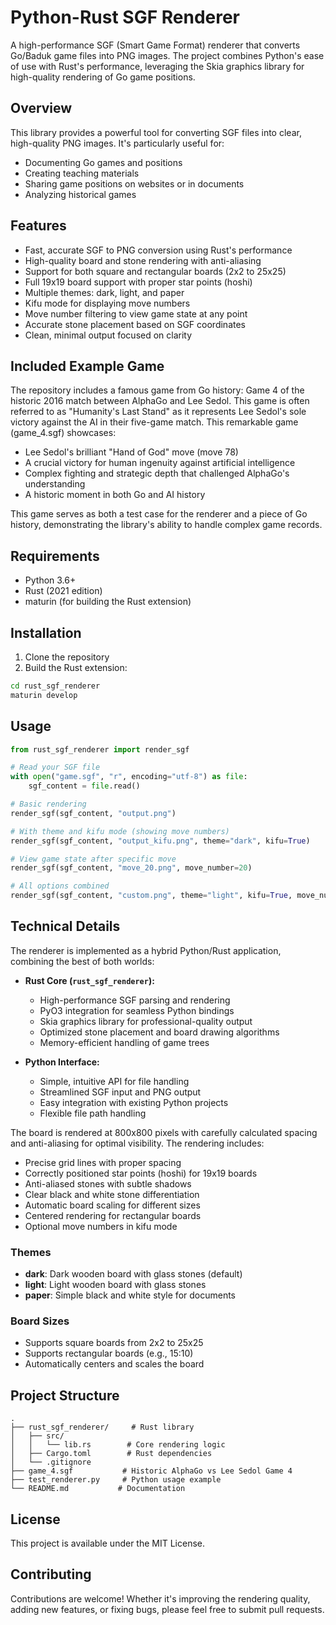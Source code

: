 # Python-Rust SGF Renderer

A high-performance SGF (Smart Game Format) renderer that converts Go/Baduk game files into PNG images. The project combines Python's ease of use with Rust's performance, leveraging the Skia graphics library for high-quality rendering of Go game positions.

## Overview

This library provides a powerful tool for converting SGF files into clear, high-quality PNG images. It's particularly useful for:
- Documenting Go games and positions
- Creating teaching materials
- Sharing game positions on websites or in documents
- Analyzing historical games

## Features

- Fast, accurate SGF to PNG conversion using Rust's performance
- High-quality board and stone rendering with anti-aliasing
- Support for both square and rectangular boards (2x2 to 25x25)
- Full 19x19 board support with proper star points (hoshi)
- Multiple themes: dark, light, and paper
- Kifu mode for displaying move numbers
- Move number filtering to view game state at any point
- Accurate stone placement based on SGF coordinates
- Clean, minimal output focused on clarity

## Included Example Game

The repository includes a famous game from Go history: Game 4 of the historic 2016 match between AlphaGo and Lee Sedol. This game is often referred to as "Humanity's Last Stand" as it represents Lee Sedol's sole victory against the AI in their five-game match. This remarkable game (game_4.sgf) showcases:

- Lee Sedol's brilliant "Hand of God" move (move 78)
- A crucial victory for human ingenuity against artificial intelligence
- Complex fighting and strategic depth that challenged AlphaGo's understanding
- A historic moment in both Go and AI history

This game serves as both a test case for the renderer and a piece of Go history, demonstrating the library's ability to handle complex game records.

## Requirements

- Python 3.6+
- Rust (2021 edition)
- maturin (for building the Rust extension)

## Installation

1. Clone the repository
2. Build the Rust extension:
```bash
cd rust_sgf_renderer
maturin develop
```

## Usage

```python
from rust_sgf_renderer import render_sgf

# Read your SGF file
with open("game.sgf", "r", encoding="utf-8") as file:
    sgf_content = file.read()

# Basic rendering
render_sgf(sgf_content, "output.png")

# With theme and kifu mode (showing move numbers)
render_sgf(sgf_content, "output_kifu.png", theme="dark", kifu=True)

# View game state after specific move
render_sgf(sgf_content, "move_20.png", move_number=20)

# All options combined
render_sgf(sgf_content, "custom.png", theme="light", kifu=True, move_number=20)
```

## Technical Details

The renderer is implemented as a hybrid Python/Rust application, combining the best of both worlds:

- **Rust Core (`rust_sgf_renderer`):**
  - High-performance SGF parsing and rendering
  - PyO3 integration for seamless Python bindings
  - Skia graphics library for professional-quality output
  - Optimized stone placement and board drawing algorithms
  - Memory-efficient handling of game trees

- **Python Interface:**
  - Simple, intuitive API for file handling
  - Streamlined SGF input and PNG output
  - Easy integration with existing Python projects
  - Flexible file path handling

The board is rendered at 800x800 pixels with carefully calculated spacing and anti-aliasing for optimal visibility. The rendering includes:
- Precise grid lines with proper spacing
- Correctly positioned star points (hoshi) for 19x19 boards
- Anti-aliased stones with subtle shadows
- Clear black and white stone differentiation
- Automatic board scaling for different sizes
- Centered rendering for rectangular boards
- Optional move numbers in kifu mode

### Themes
- **dark**: Dark wooden board with glass stones (default)
- **light**: Light wooden board with glass stones
- **paper**: Simple black and white style for documents

### Board Sizes
- Supports square boards from 2x2 to 25x25
- Supports rectangular boards (e.g., 15:10)
- Automatically centers and scales the board

## Project Structure

```
.
├── rust_sgf_renderer/     # Rust library
│   ├── src/
│   │   └── lib.rs        # Core rendering logic
│   ├── Cargo.toml        # Rust dependencies
│   └── .gitignore
├── game_4.sgf           # Historic AlphaGo vs Lee Sedol Game 4
├── test_renderer.py     # Python usage example
└── README.md           # Documentation
```

## License

This project is available under the MIT License.

## Contributing

Contributions are welcome! Whether it's improving the rendering quality, adding new features, or fixing bugs, please feel free to submit pull requests.
